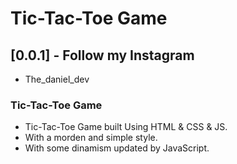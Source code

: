 # Tic-Tac-Toe Game 
## [0.0.1] - Follow my Instagram
- The_daniel_dev
### Tic-Tac-Toe Game 
- Tic-Tac-Toe Game built Using HTML & CSS & JS.
- With a morden and simple style.
- With some dinamism updated by JavaScript.